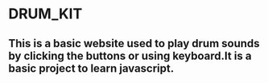 # DRUM_KIT

## This is a basic website used to play drum sounds by clicking the buttons or using keyboard.It is a basic project to learn javascript.






